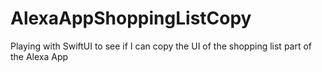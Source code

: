 # AlexaAppShoppingListCopy
Playing with SwiftUI to see if I can copy the UI of the shopping list part of the Alexa App
